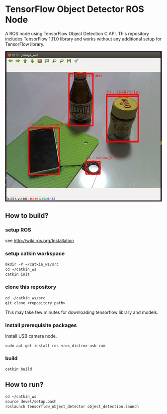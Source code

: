 # TensorFlow Object Detector ROS Node

A ROS node using TensorFlow Object Detection C API.
This repository includes TensorFlow 1.11.0 library and works without any additional setup for TensorFlow library.

![image](./image.png)

## How to build?

### setup ROS 
see http://wiki.ros.org/Installation

### setup catkin workspace
```
mkdir -P ~/catkin_ws/src
cd ~/catkin_ws
catkin init
```

### clone this repository
```
cd ~/catkin_ws/src
git clone <repository_path>
```
This may take few minutes for downloading tensorflow library and models.

### install prerequisite packages
Install USB camera node.
```
sudo apt-get install ros-<ros_distro>-usb-cam
```

### build
```
catkin build
```

## How to run?

```
cd ~/catkin_ws
source devel/setup.bash
roslaunch tensorflow_object_detector object_detection.launch
```
